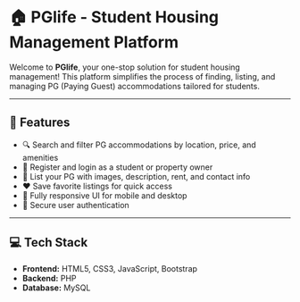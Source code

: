 # 🏠 PGlife - Student Housing Management Platform

Welcome to **PGlife**, your one-stop solution for student housing management! This platform simplifies the process of finding, listing, and managing PG (Paying Guest) accommodations tailored for students.

---

## 🚀 Features

- 🔍 Search and filter PG accommodations by location, price, and amenities
- 📝 Register and login as a student or property owner
- 🏡 List your PG with images, description, rent, and contact info
- ❤️ Save favorite listings for quick access
- 📱 Fully responsive UI for mobile and desktop
- 🔐 Secure user authentication

---

## 💻 Tech Stack

- **Frontend:** HTML5, CSS3, JavaScript, Bootstrap
- **Backend:** PHP
- **Database:** MySQL
